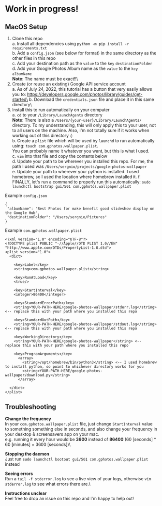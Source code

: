 # Work in progress!
## MacOS Setup 
1. Clone this repo\
  a. Install all dependencies using `python -m pip install -r requirements.txt`\
  b. Add a `config.json` (see below for format) in the same directory as the other files in this repo\
  c. Add your destination path as the `value` to the `key` `destinationFolder`\
  d. Add your Google Photos Album name as the `value` to the `key` `albumName`\
     **Note:** The name must be exact!!\
1. Create (or reuse an existing) Google API service account\
  a. As of July 24, 2022, this tutorial has a button that very easily allows you to: https://developers.google.com/photos/library/guides/get-started\
  b. Download the `credentials.json` file and place it in this same directory\
1. Install this to run automatically on your computer\
  a. `cd` to your `/Library/LaunchAgents` directory\
  **Note:** There is also a `/Users/{your-user}/Library/LaunchAgents/` directory. To my understanding, this will only apply this to your user, not to all users on the machine. Also, I'm not totally sure if it works when working out of this directory :)\
  b. Create a `plist` file which will be used by `launchd` to run automatically using: `touch com.gphotos.wallpaper.plist`.\
  You can probably name it whatever you want, but this is what I used.\
  c. `vim` into that file and copy the contents below\
  d. Update your path to be wherever you installed this repo. For me, the path I used was `/Users/sergnio/projects/google-photos-wallpaper`\
  e. Update your path to wherever your python is installed. I used homebrew, so I used the location where homebrew installed it.
  f. FINALLY, let's run a command to properly run this automatically: `sudo launchctl bootstrap gui/501 com.gphotos.wallpaper.plist`
 
Example `config.json`
```
{
 "albumName": "Best Photos for make benefit good slideshow display on the Google Hub",
 "destinationFolder": "/Users/sergnio/Pictures"
}
```

Example `com.gphotos.wallpaper.plist`
```
<?xml version="1.0" encoding="UTF-8"?>
<!DOCTYPE plist PUBLIC "-//Apple//DTD PLIST 1.0//EN" "http://www.apple.com/DTDs/PropertyList-1.0.dtd">
<plist version="1.0">
  <dict>

    <key>Label</key>
    <string>com.gphotos.wallpaper.plist</string>

    <key>RunAtLoad</key>
    <true/>

    <key>StartInterval</key>
    <integer>86400</integer>

    <key>StandardErrorPath</key>
    <string>YOUR-PATH-HERE/google-photos-wallpaper/stderr.log</string>  <-- replace this with your path where you installed this repo

    <key>StandardOutPath</key>
    <string>YOUR-PATH-HERE/google-photos-wallpaper/stdout.log</string>  <-- replace this with your path where you installed this repo

    <key>WorkingDirectory</key>
    <string>YOUR-PATH-HERE/google-photos-wallpaper</string> <-- replace this with your path where you installed this repo

    <key>ProgramArguments</key>
      <array>
        <string>/opt/homebrew/bin/python3</string> <-- I used homebrew to install python, so point to whichever directory works for you
        <string>YOUR-PATH-HERE/google-photos-wallpaper/download.py</string>
      </array>

  </dict>
</plist>
```

## Troubleshooting
**Change the frequency**\
In your `com.gphotos.wallpaper.plist` file, just change `StartInterval` value to something something else in seconds, and also change your frequency in your desktop & screensavers app on your mac.\
e.g. running it every hour would be **3600** instead of **86400** (60 [seconds] * 60 [minutes] = 3600 [seconds])\

**Stopping the daemon**\
Just run `sudo launchctl bootout gui/501 com.gphotos.wallpaper.plist` instead

**Seeing errors**\
Run a `tail -f stderror.log` to see a live view of your logs, otherwise `vim stderror.log` to see what errors there are.\

**Instructions unclear**\
Feel free to drop an issue on this repo and I'm happy to help out!
